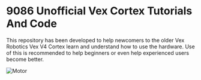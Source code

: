 # 9086 Unofficial Vex Cortex Tutorials And Code

This repository has been developed to help newcomers to the older Vex Robotics Vex V4 Cortex learn and understand how to use the hardware. Use of this is recommended to help beginners or even help experienced users become better.

![Motor](https://github.com/WildcatRobotics9086/9086_Unofficial_Vex_Cortex_Tutorials_And_Code/tree/main/cortex.png?raw=true)
